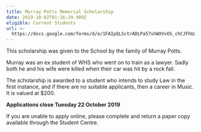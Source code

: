 ```yaml
---
title: Murray Potts Memorial Scholarship
date: 2019-10-02T01:16:29.989Z
eligible: Current Students
url: >-
  https://docs.google.com/forms/d/e/1FAIpQLSctrADLPa57shWXVvOS_chCJFhUzCCC1iBV6-Ekv67TQJJNIg/viewform
---
```

This scholarship was given to the School by the family of Murray Potts.

Murray was an ex student of WHS who went on to train as a lawyer. Sadly both he and his wife were killed when their car was hit by a rock fall.

The scholarship is awarded to a student who intends to study Law in the first instance, and if there are no suitable applicants, then a career in Music. It is 
valued at $200.

**Applications close Tuesday 22 October 2019**

If you are unable to apply online, please complete and return a paper copy available through the Student Centre.
